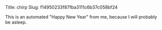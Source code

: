 Title: chirp
Slug: f14950233f87fba3111c6b37c058bf24

This is an automated "Happy New Year" from me, because I will probably be asleep.
